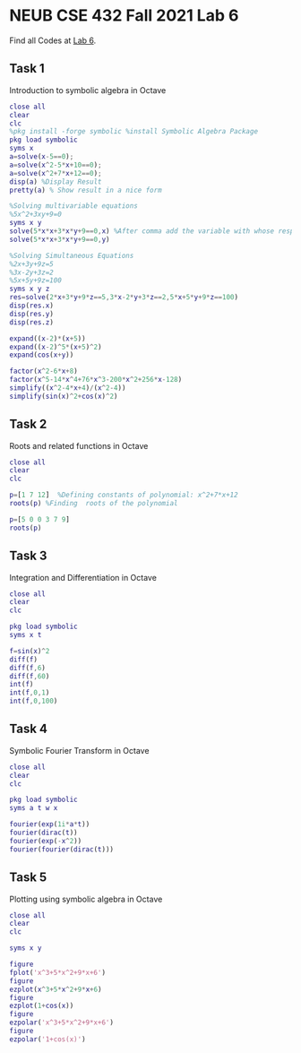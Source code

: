# NEUB CSE 432 Fall 2021 Lab 6
Find all Codes at  [Lab 6](https://github.com/shparvez001/NEUB-CSE-432-Fall-2021/tree/main/Lab%206).
## Task 1
Introduction to symbolic algebra in Octave
```matlab
close all
clear
clc
%pkg install -forge symbolic %install Symbolic Algebra Package
pkg load symbolic
syms x
a=solve(x-5==0);
a=solve(x^2-5*x+10==0);
a=solve(x^2+7*x+12==0);
disp(a) %Display Result
pretty(a) % Show result in a nice form

%Solving multivariable equations
%5x^2+3xy+9=0
syms x y
solve(5*x*x+3*x*y+9==0,x) %After comma add the variable with whose respect solution is necessary
solve(5*x*x+3*x*y+9==0,y)

%Solving Simultaneous Equations
%2x+3y+9z=5
%3x-2y+3z=2
%5x+5y+9z=100
syms x y z
res=solve(2*x+3*y+9*z==5,3*x-2*y+3*z==2,5*x+5*y+9*z==100)
disp(res.x)
disp(res.y)
disp(res.z)

expand((x-2)*(x+5))
expand((x-2)^5*(x+5)^2)
expand(cos(x+y))

factor(x^2-6*x+8)
factor(x^5-14*x^4+76*x^3-200*x^2+256*x-128)
simplify((x^2-4*x+4)/(x^2-4))
simplify(sin(x)^2+cos(x)^2)
```

## Task 2
Roots and related functions in Octave
```matlab
close all
clear
clc

p=[1 7 12]  %Defining constants of polynomial: x^2+7*x+12
roots(p) %Finding  roots of the polynomial

p=[5 0 0 3 7 9]
roots(p)
```

## Task 3
Integration and Differentiation in Octave
```matlab
close all
clear
clc

pkg load symbolic
syms x t

f=sin(x)^2
diff(f)
diff(f,6)
diff(f,60)
int(f)
int(f,0,1)
int(f,0,100)
```

## Task 4
Symbolic Fourier Transform in Octave
```matlab
close all
clear
clc

pkg load symbolic
syms a t w x

fourier(exp(1i*a*t))
fourier(dirac(t))
fourier(exp(-x^2))
fourier(fourier(dirac(t)))
```

## Task 5
Plotting using symbolic algebra in Octave
```matlab
close all
clear
clc

syms x y

figure
fplot('x^3+5*x^2+9*x+6')
figure
ezplot(x^3+5*x^2+9*x+6)
figure
ezplot(1+cos(x))
figure
ezpolar('x^3+5*x^2+9*x+6')
figure
ezpolar('1+cos(x)')
```